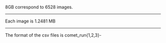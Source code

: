 8GB correspond to 6528 images.
____
Each image is 1.2481 MB

___
The format of the csv files is comet_run{1,2,3}-<pilot-cores>
